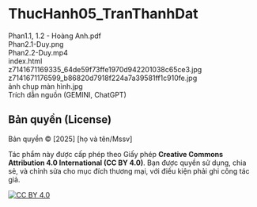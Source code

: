 # ThucHanh05_TranThanhDat
Phan1.1, 1.2 - Hoàng Anh.pdf  
Phan2.1-Duy.png  
Phan2.2-Duy.mp4  
index.html  
z7141671169335_64de59f73ffe1970d942201038c65ce3.jpg  
z7141671176599_b86820d7918f224a7a39581ff1c910fe.jpg  
ảnh chụp màn hình.jpg  
Trích dẫn nguồn (GEMINI, ChatGPT)  
## Bản quyền (License)

Bản quyền © [2025] [họ và tên/Mssv]

Tác phẩm này được cấp phép theo Giấy phép **Creative Commons Attribution 4.0 International (CC BY 4.0)**.
Bạn được quyền sử dụng, chia sẻ, và chỉnh sửa cho mục đích thương mại, với điều kiện phải ghi công tác giả.

[![CC BY 4.0][cc-by-shield]][cc-by]

[cc-by-shield]: https://img.shields.io/badge/License-CC%20BY%204.0-lightgrey.svg
[cc-by]: http://creativecommons.org/licenses/by/4.0/
